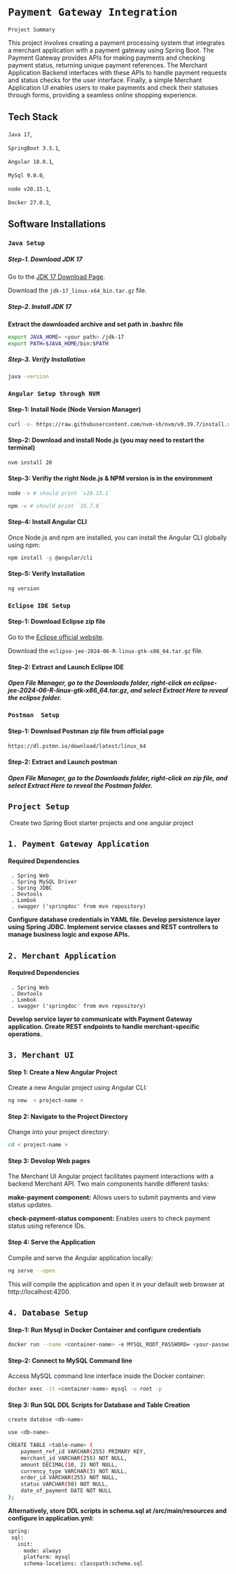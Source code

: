 
# `Payment Gateway‬ Integration`

`Project Summary`

This project involves creating a payment processing system that integrates a merchant application with a payment gateway using Spring Boot. The Payment Gateway provides APIs for making payments and checking payment status, returning unique payment references. The Merchant Application Backend interfaces with these APIs to handle payment requests and status checks for the user interface. Finally, a simple Merchant Application UI enables users to make payments and check their statuses through forms, providing a seamless online shopping experience.



## Tech Stack

`Java 17`,

 `SpringBoot 3.3.1`, 

 `Angular 18.0.1`, 

 `MySql 9.0.0`,

 `node v20.15.1`, 

 `Docker 27.0.3`,



## Software Installations

### `Java Setup`

##### Step-1. Download JDK 17


Go to the [JDK 17 Download Page](https://download.oracle.com/java/17/latest/jdk-17_linux-x64_bin.tar.gz).

Download the `jdk-17_linux-x64_bin.tar.gz` file.

##### *Step-2. Install JDK 17*

 **Extract the downloaded archive and set path in .bashrc file**


```bash
export JAVA_HOME= <your path> /jdk-17
export PATH=$JAVA_HOME/bin:$PATH
```

##### *Step-3. Verify Installation*

```bash
java -version
```

### `Angular Setup through NVM`

#### Step-1: Install Node (Node Version Manager)

```bash
curl -o- https://raw.githubusercontent.com/nvm-sh/nvm/v0.39.7/install.sh | bash
```
#### Step-2: Download and install Node.js (you may need to restart the terminal)

```bash
nvm install 20
```

#### Step-3: Verifiy the right Node.js & NPM version is in the environment

```bash
node -v # should print `v20.15.1`

npm -v # should print `10.7.0`
```

#### Step-4: Install Angular CLI
Once Node.js and npm are installed, you can install the Angular CLI globally using npm:

```bash
npm install -g @angular/cli
```
#### Step-5: Verify Installation

```bash
ng version
```

### `Eclipse IDE Setup`

#### Step-1: Download Eclipse zip file

Go to the [Eclipse official website](https://www.eclipse.org/downloads/download.php?file=/technology/epp/downloads/release/2024-06/R/eclipse-jee-2024-06-R-linux-gtk-x86_64.tar.gz).

Download the `eclipse-jee-2024-06-R-linux-gtk-x86_64.tar.gz` file.

#### Step-2: Extract and Launch Eclipse IDE

##### Open File Manager, go to the Downloads folder, right-click on eclipse-jee-2024-06-R-linux-gtk-x86_64.tar.gz, and select Extract Here to reveal the eclipse folder.


### `Postman  Setup`

#### Step-1: Download Postman zip file from official page

```bash
https://dl.pstmn.io/download/latest/linux_64
```
#### Step-2: Extract and Launch postman 

##### Open File Manager, go to the Downloads folder, right-click on zip file, and select Extract Here to reveal the Postman folder.















## `Project Setup`

‬ Create two Spring Boot starter projects and one angular project

 ## `1. Payment Gateway Application‬ `

  #### Required Dependencies 
     . Spring Web
     . Spring MySQL Driver
     . Spring JDBC
     . Devtools
     . Lombok
     . swagger ('springdoc' from mvn repository)     
 

 **Configure database credentials in YAML file. Develop persistence layer using Spring JDBC. Implement service classes and REST controllers to manage business logic and expose APIs.**


 ## `2. ‭Merchant Application‬ `
#### Required Dependencies 
     . Spring Web
     . Devtools
     . Lombok
     . swagger ('springdoc' from mvn repository)


 **Develop service layer to communicate with Payment Gateway application. Create REST endpoints to handle merchant-specific operations.**


## `3. ‭Merchant UI `


  #### Step 1: Create a New Angular Project
Create a new Angular project using Angular CLI:

```bash
ng new  < project-name >
```

#### Step 2: Navigate to the Project Directory
Change into your project directory:

```bash
cd < project-name >
```
#### Step 3: Devolop Web pages 
The Merchant UI Angular project facilitates payment interactions with a backend Merchant API. Two main components handle different tasks:

**make-payment component:** Allows users to submit payments and view status updates.

**check-payment-status component:** Enables users to check payment status using reference IDs.

#### Step 4: Serve the Application
Compile and serve the Angular application locally:

```bash
ng serve --open
```

This will compile the application and open it in your default web browser at http://localhost:4200.


## `4. Database Setup‬ `
#### Step-1: Run Mysql in Docker Container and configure credentials

```bash
docker run --name <container-name> -e MYSQL_ROOT_PASSWORD= <your-password> -d mysql:latest 

```
#### Step-2: Connect to MySQL Command line
Access MySQL command line interface inside the Docker container:



```bash
docker exec -it <container-name> mysql -u root -p 

```
#### Step 3: Run SQL DDL Scripts for Database and Table Creation


```bash
create databse <db-name>

use <db-name>

CREATE TABLE <table-name> (
    payment_ref_id VARCHAR(255) PRIMARY KEY,
    merchant_id VARCHAR(255) NOT NULL,
    amount DECIMAL(10, 2) NOT NULL,
    currency_type VARCHAR(3) NOT NULL,
    order_id VARCHAR(255) NOT NULL,
    status VARCHAR(50) NOT NULL,
    date_of_payment DATE NOT NULL
);
```
**Alternatively, store DDL scripts in schema.sql at /src/main/resources and configure in application.yml:**

 ```bash
spring:
  sql:
    init:
      mode: always
      platform: mysql
      schema-locations: classpath:schema.sql

 ```





